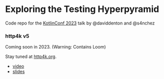 # Exploring the Testing Hyperpyramid
Code repo for the [KotlinConf 2023](https://kotlinconf.com/speakers/) talk by @daviddenton and @s4nchez

### http4k v5 

Coming soon in 2023. (Warning: Contains Loom)

Stay tuned at [http4k.org](https://http4k.org).


- [video](https://bit.ly/hyperpyramid-kotlinconf)
- [slides](https://speakerdeck.com/daviddenton/exploring-the-testing-hyperpyramid-with-kotlin-and-http4k)
